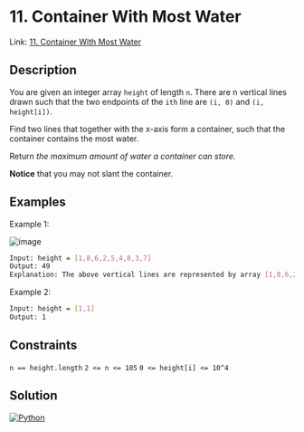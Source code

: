 
# 11. Container With Most Water

Link: [11. Container With Most Water](https://leetcode.com/problems/container-with-most-water/)

## Description

You are given an integer array `height` of length `n`. There are n vertical lines drawn such that the two endpoints of the `ith` line are `(i, 0)` and `(i, height[i])`.

Find two lines that together with the x-axis form a container, such that the container contains the most water.

Return *the maximum amount of water a container can store.*

**Notice** that you may not slant the container.

## Examples

Example 1:

![image](https://s3-lc-upload.s3.amazonaws.com/uploads/2018/07/17/question_11.jpg)

```bash
Input: height = [1,8,6,2,5,4,8,3,7]
Output: 49
Explanation: The above vertical lines are represented by array [1,8,6,2,5,4,8,3,7]. In this case, the max area of water (blue section) the container can contain is 49.
```

Example 2:

```bash
Input: height = [1,1]
Output: 1
```

## Constraints

`n == height.length`
`2 <= n <= 105`
`0 <= height[i] <= 10^4`

## Solution

[![Python](https://img.shields.io/badge/-Python-black?style=for-the-badge&logo=python)](./solution.py)
